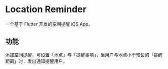 # Location Reminder

一个基于 Flutter 开发的空间提醒 iOS App。

## 功能

添加空间提醒，可设置「地点」与「提醒事项」，当用户与地点小于预设的「提醒距离」时，发出通知提醒用户。


